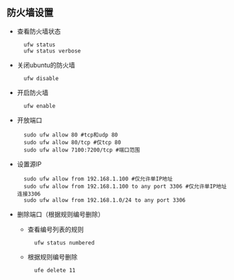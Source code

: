 ## 防火墙设置
- 查看防火墙状态

		ufw status
		ufw status verbose
- 关闭ubuntu的防火墙 

		ufw disable
- 开启防火墙

		ufw enable
- 开放端口

		sudo ufw allow 80 #tcp和udp 80
		sudo ufw allow 80/tcp #仅tcp 80
		sudo ufw allow 7100:7200/tcp #端口范围
- 设置源IP

		sudo ufw allow from 192.168.1.100 #仅允许单IP地址
		sudo ufw allow from 192.168.1.100 to any port 3306 #仅允许单IP地址连接3306
		sudo ufw allow from 192.168.1.0/24 to any port 3306
- 删除端口（根据规则编号删除）
	- 查看编号列表的规则

			ufw status numbered
	- 根据规则编号删除

			ufe delete 11